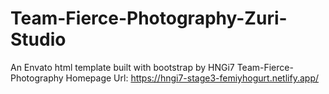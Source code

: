 # Team-Fierce-Photography-Zuri-Studio
 An Envato html template built with bootstrap by HNGi7 Team-Fierce-Photography 
Homepage Url: https://hngi7-stage3-femiyhogurt.netlify.app/